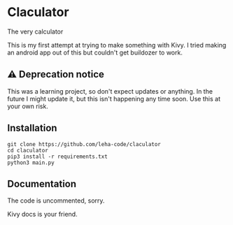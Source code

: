 # Claculator
The very calculator

This is my first attempt at trying to make something with Kivy. I tried making an android app out of this but couldn't get buildozer to work.

## :warning: Deprecation notice
This was a learning project, so don't expect updates or anything. In the future I might update it, but this isn't happening any time soon.
Use this at your own risk.

## Installation
```
git clone https://github.com/leha-code/claculator
cd claculator
pip3 install -r requirements.txt
python3 main.py
```

## Documentation
The code is uncommented, sorry.

Kivy docs is your friend.
